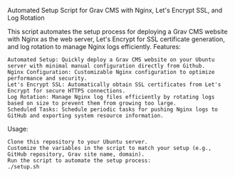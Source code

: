 Automated Setup Script for Grav CMS with Nginx, Let's Encrypt SSL, and Log Rotation

This script automates the setup process for deploying a Grav CMS website with Nginx as the web server, Let's Encrypt for SSL certificate generation, and log rotation to manage Nginx logs efficiently.
Features:

    Automated Setup: Quickly deploy a Grav CMS website on your Ubuntu server with minimal manual configuration directly from Github.
    Nginx Configuration: Customizable Nginx configuration to optimize performance and security.
    Let's Encrypt SSL: Automatically obtain SSL certificates from Let's Encrypt for secure HTTPS connections.
    Log Rotation: Manage Nginx log files efficiently by rotating logs based on size to prevent them from growing too large.
    Scheduled Tasks: Schedule periodic tasks for pushing Nginx logs to GitHub and exporting system resource information.

Usage:

    Clone this repository to your Ubuntu server.
    Customize the variables in the script to match your setup (e.g., GitHub repository, Grav site name, domain).
    Run the script to automate the setup process:
    ./setup.sh